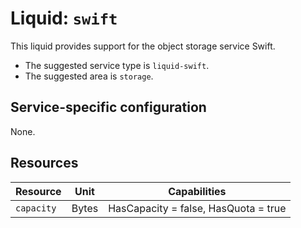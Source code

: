 # Liquid: `swift`

This liquid provides support for the object storage service Swift.

- The suggested service type is `liquid-swift`.
- The suggested area is `storage`.

## Service-specific configuration

None.

## Resources

| Resource | Unit | Capabilities |
| --- | --- | --- |
| `capacity` | Bytes | HasCapacity = false, HasQuota = true |
